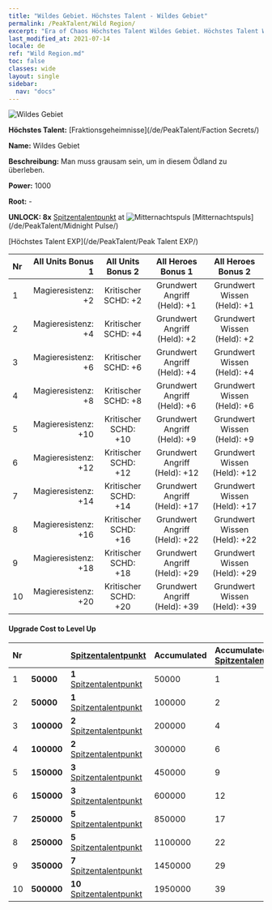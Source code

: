 ```yaml
---
title: "Wildes Gebiet. Höchstes Talent - Wildes Gebiet"
permalink: /PeakTalent/Wild Region/
excerpt: "Era of Chaos Höchstes Talent Wildes Gebiet. Höchstes Talent Wildes Gebiet. Wildes Gebiet"
last_modified_at: 2021-07-14
locale: de
ref: "Wild Region.md"
toc: false
classes: wide
layout: single
sidebar:
  nav: "docs"
---
```


  ![Wildes Gebiet](/images/pt/talent_3010.png)

  **Höchstes Talent:** [Fraktionsgeheimnisse](/de/PeakTalent/Faction Secrets/)

  **Name:** Wildes Gebiet

  **Beschreibung:** Man muss grausam sein, um in diesem Ödland zu überleben.

  **Power:** 1000

  **Root:** -

  **UNLOCK: 8x** [Spitzentalentpunkt](/ItemsDE/con_934/) at ![Mitternachtspuls](/images/pt/talent_3009.png) [Mitternachtspuls](/de/PeakTalent/Midnight Pulse/)

  [Höchstes Talent EXP](/de/PeakTalent/Peak Talent EXP/)

  | Nr | All Units Bonus 1 | All Units Bonus 2 | All Heroes Bonus 1 | All Heroes Bonus 2 |
  |:---|--------------:|:-------------:|:-------------:|:-------------:|
  | 1 | Magieresistenz: +2 | Kritischer SCHD: +2 | Grundwert Angriff (Held): +1 | Grundwert Wissen (Held): +1 |
  | 2 | Magieresistenz: +4 | Kritischer SCHD: +4 | Grundwert Angriff (Held): +2 | Grundwert Wissen (Held): +2 |
  | 3 | Magieresistenz: +6 | Kritischer SCHD: +6 | Grundwert Angriff (Held): +4 | Grundwert Wissen (Held): +4 |
  | 4 | Magieresistenz: +8 | Kritischer SCHD: +8 | Grundwert Angriff (Held): +6 | Grundwert Wissen (Held): +6 |
  | 5 | Magieresistenz: +10 | Kritischer SCHD: +10 | Grundwert Angriff (Held): +9 | Grundwert Wissen (Held): +9 |
  | 6 | Magieresistenz: +12 | Kritischer SCHD: +12 | Grundwert Angriff (Held): +12 | Grundwert Wissen (Held): +12 |
  | 7 | Magieresistenz: +14 | Kritischer SCHD: +14 | Grundwert Angriff (Held): +17 | Grundwert Wissen (Held): +17 |
  | 8 | Magieresistenz: +16 | Kritischer SCHD: +16 | Grundwert Angriff (Held): +22 | Grundwert Wissen (Held): +22 |
  | 9 | Magieresistenz: +18 | Kritischer SCHD: +18 | Grundwert Angriff (Held): +29 | Grundwert Wissen (Held): +29 |
  | 10 | Magieresistenz: +20 | Kritischer SCHD: +20 | Grundwert Angriff (Held): +39 | Grundwert Wissen (Held): +39 |


#### Upgrade Cost to Level Up

  | Nr | <i class="fas fa-coins"/> | [Spitzentalentpunkt](/ItemsDE/con_934/) | Accumulated <i class="fas fa-coins"/> | Accumulated [Spitzentalentpunkt](/ItemsDE/con_934/) |
  |:---|:--------------|:-------------|:-------------|:-------------|
  | 1 | **50000** | **1** [Spitzentalentpunkt](/ItemsDE/con_934/) | 50000 | 1 |
  | 2 | **50000** | **1** [Spitzentalentpunkt](/ItemsDE/con_934/) | 100000 | 2 |
  | 3 | **100000** | **2** [Spitzentalentpunkt](/ItemsDE/con_934/) | 200000 | 4 |
  | 4 | **100000** | **2** [Spitzentalentpunkt](/ItemsDE/con_934/) | 300000 | 6 |
  | 5 | **150000** | **3** [Spitzentalentpunkt](/ItemsDE/con_934/) | 450000 | 9 |
  | 6 | **150000** | **3** [Spitzentalentpunkt](/ItemsDE/con_934/) | 600000 | 12 |
  | 7 | **250000** | **5** [Spitzentalentpunkt](/ItemsDE/con_934/) | 850000 | 17 |
  | 8 | **250000** | **5** [Spitzentalentpunkt](/ItemsDE/con_934/) | 1100000 | 22 |
  | 9 | **350000** | **7** [Spitzentalentpunkt](/ItemsDE/con_934/) | 1450000 | 29 |
  | 10 | **500000** | **10** [Spitzentalentpunkt](/ItemsDE/con_934/) | 1950000 | 39 |
